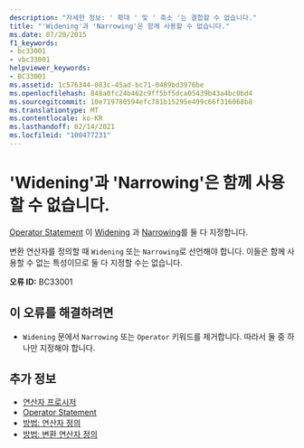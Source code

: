 ```yaml
---
description: "자세한 정보: ' 확대 ' 및 ' 축소 '는 결합할 수 없습니다."
title: "'Widening'과 'Narrowing'은 함께 사용할 수 없습니다."
ms.date: 07/20/2015
f1_keywords:
- bc33001
- vbc33001
helpviewer_keywords:
- BC33001
ms.assetid: 1c576344-083c-45ad-bc71-0489bd3976be
ms.openlocfilehash: 848a0fc24b462c9ff5bf5dca05439b43a4bc0bd4
ms.sourcegitcommit: 10e719780594efc781b15295e499c66f316068b8
ms.translationtype: MT
ms.contentlocale: ko-KR
ms.lasthandoff: 02/14/2021
ms.locfileid: "100477231"
---
```

# <a name="widening-and-narrowing-cannot-be-combined"></a>'Widening'과 'Narrowing'은 함께 사용할 수 없습니다.

[Operator Statement](../language-reference/statements/operator-statement.md) 이 [Widening](../language-reference/modifiers/widening.md) 과 [Narrowing](../language-reference/modifiers/narrowing.md)를 둘 다 지정합니다.  
  
 변환 연산자를 정의할 때 `Widening` 또는 `Narrowing`로 선언해야 합니다. 이들은 함께 사용할 수 없는 특성이므로 둘 다 지정할 수는 없습니다.  
  
 **오류 ID:** BC33001  
  
## <a name="to-correct-this-error"></a>이 오류를 해결하려면  
  
- `Widening` 문에서 `Narrowing` 또는 `Operator` 키워드를 제거합니다. 따라서 둘 중 하나만 지정해야 합니다.  
  
## <a name="see-also"></a>추가 정보

- [연산자 프로시저](../programming-guide/language-features/procedures/operator-procedures.md)
- [Operator Statement](../language-reference/statements/operator-statement.md)
- [방법: 연산자 정의](../programming-guide/language-features/procedures/how-to-define-an-operator.md)
- [방법: 변환 연산자 정의](../programming-guide/language-features/procedures/how-to-define-a-conversion-operator.md)

